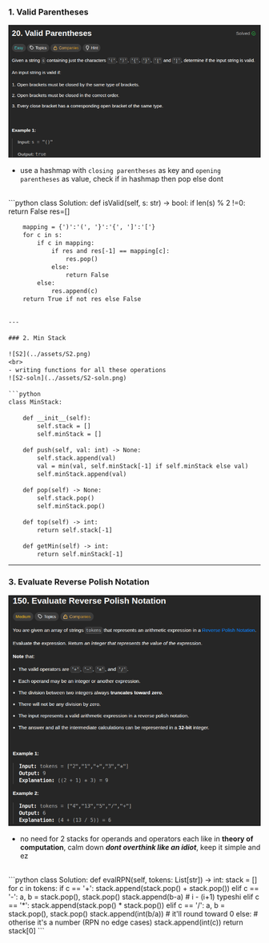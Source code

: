 
### 1. Valid Parentheses

![S1](../assets/S1.png)
<br>
- use a hashmap with `closing parentheses` as key and `opening parentheses` as value, check if in hashmap then pop else dont
<br>
```python
class Solution:
    def isValid(self, s: str) -> bool:
        if len(s) % 2 !=0:
            return False
        res=[]

        mapping = {')':'(', '}':'{', ']':'['}
        for c in s:
            if c in mapping:
                if res and res[-1] == mapping[c]:
                    res.pop()
                else:
                    return False
            else:
                res.append(c)
        return True if not res else False

```

---

### 2. Min Stack

![S2](../assets/S2.png)
<br>
- writing functions for all these operations
![S2-soln](../assets/S2-soln.png)

```python 
class MinStack:

    def __init__(self):
        self.stack = []
        self.minStack = []

    def push(self, val: int) -> None:
        self.stack.append(val)
        val = min(val, self.minStack[-1] if self.minStack else val)
        self.minStack.append(val)

    def pop(self) -> None:
        self.stack.pop()
        self.minStack.pop()

    def top(self) -> int:
        return self.stack[-1]

    def getMin(self) -> int:
        return self.minStack[-1]
```

---

### 3. Evaluate Reverse Polish Notation

![S3](../assets/S3.png)
<br>
- no need for 2 stacks for operands and operators each like in **theory of computation**, calm down ***dont overthink like an idiot***, keep it simple and ez
<br>
```python
class Solution:
    def evalRPN(self, tokens: List[str]) -> int:
        stack = []
        for c in tokens:
            if c == '+':
                stack.append(stack.pop() + stack.pop())
            elif c == '-':
                a, b = stack.pop(), stack.pop()
                stack.append(b-a) # i - (i+1) typeshi
            elif c == '*':
                stack.append(stack.pop() * stack.pop())
            elif c == '/':
                a, b = stack.pop(), stack.pop()
                stack.append(int(b/a)) # it'll round toward 0 
            else: # otherise it's a number (RPN no edge cases) 
                stack.append(int(c))
        return stack[0]
```